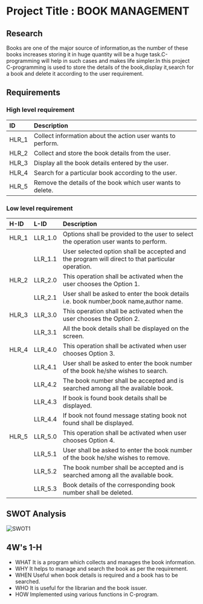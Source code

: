 # Project Title : BOOK MANAGEMENT

## Research
Books are one of the major source of information,as the number of these books increases storing it in huge quantity will be a huge task.C-programming will help in such cases and makes life simpler.In this project C-programming is used to store the details of the book,display it,search for a book and delete it according to the user requirement.
 
## Requirements
### High level requirement
|ID|Description|
|:-|:----------|
|HLR_1|Collect information about the action user wants to perform.|
|HLR_2|Collect and store the book details from the user.|
|HLR_3|Display all the book details entered by the user.|
|HLR_4|Search for a particular book according to the user.|
|HLR_5|Remove the details of the book which user wants to delete.|

### Low level requirement
|H-ID|L-ID|Description|
|:-|:-|:-|
|HLR_1|LLR_1.0|Options shall be provided to the user to select the operation user wants to perform.|
|     |LLR_1.1|User selected option shall be accepted and the program will direct to that particular operation.|
|HLR_2|LLR_2.0|This operation shall be activated when the user chooses the Option 1.|
|     |LLR_2.1|User shall be asked to enter the book details i.e. book number,book name,author name.|
|HLR_3|LLR_3.0|This operation shall be activated when the user chooses the Option 2.|
|     |LLR_3.1|All the book details shall be displayed on the screen.|
|HLR_4|LLR_4.0|This operation shall be activated when user chooses Option 3.|
|     |LLR_4.1|User shall be asked to enter the book number of the book he/she wishes to search.|
|     |LLR_4.2|The book number shall be accepted and is searched among all the available book.|
|     |LLR_4.3|If book is found book details shall be displayed.|
|     |LLR_4.4|If book not found message stating book not found shall be displayed.|
|HLR_5|LLR_5.0|This operation shall be activated when user chooses Option 4.|
|     |LLR_5.1|User shall be asked to enter the book number of the book he/she wishes to remove.|
|     |LLR_5.2|The book number shall be accepted and is searched among all the available book.|
|     |LLR_5.3|Book details of the corresponding book number shall be deleted.|

## SWOT Analysis

![SWOT1](https://user-images.githubusercontent.com/47130806/156153394-899c7638-65e2-40a6-8c43-c056415e0f45.PNG)



## 4W's 1-H
* WHAT
  It is a program which collects and manages the book information.
* WHY
  It helps to manage and search the book as per the requirement.
* WHEN 
  Useful when book details is required and a book has to be searched.
* WHO 
  It is useful for the librarian and the book issuer.
* HOW
  Implemented using various functions in C-program.





